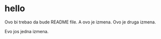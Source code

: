 # hello

Ovo bi trebao da bude README file.
A ovo je izmena.
Ovo je druga izmena.

Evo jos jedna izmena.
